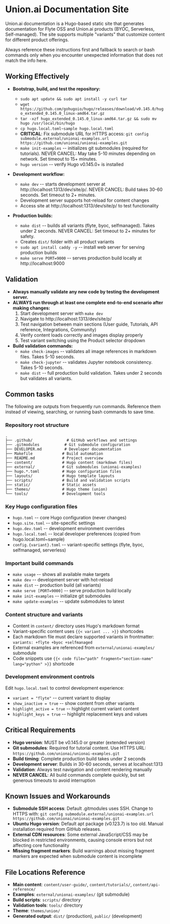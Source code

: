 # Union.ai Documentation Site

Union.ai documentation is a Hugo-based static site that generates documentation for Flyte OSS and Union.ai products (BYOC, Serverless, Self-managed). The site supports multiple "variants" that customize content for different product offerings.

Always reference these instructions first and fallback to search or bash commands only when you encounter unexpected information that does not match the info here.

## Working Effectively

- **Bootstrap, build, and test the repository:**
  - `sudo apt update && sudo apt install -y curl tar`
  - `wget https://github.com/gohugoio/hugo/releases/download/v0.145.0/hugo_extended_0.145.0_linux-amd64.tar.gz`
  - `tar -xzf hugo_extended_0.145.0_linux-amd64.tar.gz && sudo mv hugo /usr/local/bin/hugo`
  - `cp hugo.local.toml~sample hugo.local.toml`
  - **CRITICAL**: Fix submodule URL for HTTPS access: `git config submodule.external/unionai-examples.url https://github.com/unionai/unionai-examples.git`
  - `make init-examples` -- initializes git submodules (required for tutorials). NEVER CANCEL: May take 5-10 minutes depending on network. Set timeout to 15+ minutes.
  - `hugo version` -- verify Hugo v0.145.0+ is installed

- **Development workflow:**
  - `make dev` -- starts development server at http://localhost:1313/dev/site/p/. NEVER CANCEL: Build takes 30-60 seconds. Set timeout to 2+ minutes.
  - Development server supports hot-reload for content changes
  - Access site at http://localhost:1313/dev/site/p/ to test functionality

- **Production builds:**
  - `make dist` -- builds all variants (flyte, byoc, selfmanaged). Takes under 2 seconds. NEVER CANCEL: Set timeout to 2+ minutes for safety.
  - Creates `dist/` folder with all product variants
  - `sudo apt install caddy -y` -- install web server for serving production builds
  - `make serve PORT=9000` -- serves production build locally at http://localhost:9000

## Validation

- **Always manually validate any new code by testing the development server.**
- **ALWAYS run through at least one complete end-to-end scenario after making changes:**
  1. Start development server with `make dev`
  2. Navigate to http://localhost:1313/dev/site/p/
  3. Test navigation between main sections (User guide, Tutorials, API reference, Integrations, Community)
  4. Verify content loads correctly and images display properly
  5. Test variant switching using the Product selector dropdown
- **Build validation commands:**
  - `make check-images` -- validates all image references in markdown files. Takes 5-10 seconds.
  - `make check-jupyter` -- validates Jupyter notebook consistency. Takes 5-10 seconds.
  - `make dist` -- full production build validation. Takes under 2 seconds but validates all variants.

## Common tasks

The following are outputs from frequently run commands. Reference them instead of viewing, searching, or running bash commands to save time.

### Repository root structure
```
.
├── .github/               # GitHub workflows and settings
├── .gitmodules           # Git submodule configuration
├── DEVELOPER.md          # Developer documentation
├── Makefile             # Build automation
├── README.md            # Project overview
├── content/             # Hugo content (markdown files)
├── external/            # Git submodules (unionai-examples)
├── hugo.*.toml          # Hugo configuration files
├── layouts/             # Hugo template layouts
├── scripts/             # Build and validation scripts
├── static/              # Static assets
├── themes/              # Hugo theme (union)
└── tools/               # Development tools
```

### Key Hugo configuration files
- `hugo.toml` -- core Hugo configuration (never changes)
- `hugo.site.toml` -- site-specific settings
- `hugo.dev.toml` -- development environment overrides
- `hugo.local.toml` -- local developer preferences (copied from hugo.local.toml~sample)
- `config.{variant}.toml` -- variant-specific settings (flyte, byoc, selfmanaged, serverless)

### Important build commands
- `make usage` -- shows all available make targets
- `make dev` -- development server with hot-reload
- `make dist` -- production build (all variants)
- `make serve [PORT=9000]` -- serve production build locally
- `make init-examples` -- initialize git submodules
- `make update-examples` -- update submodules to latest

### Content structure and variants
- Content in `content/` directory uses Hugo's markdown format
- Variant-specific content uses `{{< variant ... >}}` shortcodes
- Each markdown file must declare supported variants in frontmatter: `variants: +flyte +byoc +selfmanaged`
- External examples are referenced from `external/unionai-examples/` submodule
- Code snippets use `{{< code file="path" fragment="section-name" lang="python" >}}` shortcode

### Development environment controls
Edit `hugo.local.toml` to control development experience:
- `variant = "flyte"` -- current variant to display
- `show_inactive = true` -- show content from other variants
- `highlight_active = true` -- highlight current variant content
- `highlight_keys = true` -- highlight replacement keys and values

## Critical Requirements

- **Hugo version**: MUST be v0.145.0 or greater (extended version)
- **Git submodules**: Required for tutorial content. Use HTTPS URL: `https://github.com/unionai/unionai-examples.git`
- **Build timing**: Complete production build takes under 2 seconds
- **Development server**: Builds in 30-60 seconds, serves at localhost:1313
- **Validation**: Always test navigation and content rendering manually
- **NEVER CANCEL**: All build commands complete quickly, but set generous timeouts to avoid interruption

## Known Issues and Workarounds

- **Submodule SSH access**: Default .gitmodules uses SSH. Change to HTTPS with: `git config submodule.external/unionai-examples.url https://github.com/unionai/unionai-examples.git`
- **Ubuntu Hugo version**: Default apt package (v0.123.7) is too old. Manual installation required from GitHub releases.
- **External CDN resources**: Some external JavaScript/CSS may be blocked in restricted environments, causing console errors but not affecting core functionality
- **Missing fragment markers**: Build warnings about missing fragment markers are expected when submodule content is incomplete

## File Locations Reference

- **Main content**: `content/user-guide/`, `content/tutorials/`, `content/api-reference/`
- **Examples**: `external/unionai-examples/` (git submodule)
- **Build scripts**: `scripts/` directory
- **Validation tools**: `tools/` directory
- **Theme**: `themes/union/`
- **Generated output**: `dist/` (production), `public/` (development)